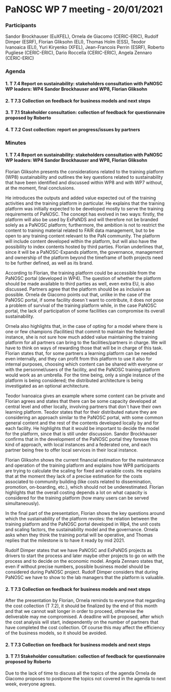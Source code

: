 # PaNOSC WP 7 meeting - 20/01/2021

### Participants
Sandor Brockhauser (EuXFEL), Ornela de Giacomo (CERIC-ERIC), Rudolf Dimper (ESRF), Florian Gliksohn (ELI), Thomas Holm (ESS), Teodor Ivanoaica (ELI), Yuri Kiryenko (XFEL), Jean-Francois Perrin (ESRF),  Roberto Pugliese (CERIC-ERIC), Dario Roccella (CERIC-ERIC), Angela Zennaro (CERIC-ERIC)

### Agenda
#### 1. T 7.4 Report on sustainability: stakeholders consultation with PaNOSC WP leaders: WP4 Sandor Brockhauser and WP8, Florian Gliksohn
#### 2. T 7.3 Collection on feedback for business models and next steps
#### 3. T 7.1 Stakeholder consultation: collection of feedback for questionnaire proposed by Roberto
#### 4. T 7.2 Cost collection: report on progress/issues by partners

### Minutes
#### 1. T 7.4 Report on sustainability: stakeholders consultation with PaNOSC WP leaders: WP4 Sandor Brockhauser and WP8, Florian Gliksohn
Florian Gliksohn presents the considerations related to the training platform (WP8) sustainability and outlines the key questions related to sustainability that have been identified and discussed within WP8 and with WP7 without, at the moment, final conclusions.

He introduces the outputs and added value expected out of the training activities and the training platform in particular. He explains that the training platform was initially expected to be developed mostly to serve the training requirements of PaNOSC. The concept has evolved in two ways: firstly, the platform will also be used by ExPaNDS and will therefore not be branded solely as a PaNOSC platform; furthermore, the ambition is not to restrict the content to training material related to FAIR data management, but to be open to any training content relevant to the PaN community. The platform will include content developed within the platform, but will also have the possibility to index contents hosted by third parties. Florian underlines that, since it will be a PaNOSC-Expands platform, the governance, management and ownership of the platform beyond the timeframe of both projects need to be further defined, as well as its brand.  

According to Florian, the training platform could be accessible from the PaNOSC portal (developed in WP4). The question of whether the platform should be made available to third parties as well, even extra EU, is also discussed. Partners agree that the platform should be as inclusive as possible. Ornela de Giacomo points out that, unlike in the case of the PaNOSC portal, if some facility doesn´t want to contribute, it does not pose a problem of survival of the training platform while, in the case PaNOSC portal, the lack of participation of some facilities can compromise its overall sustainability.

Ornela also highlights that, in the case of opting for a model where there is one or few champions (facilities) that commit to maintain the federated instance, she is not sure how much added value maintaining the training platform for all partners can bring to the facilities/partners in charge. We will have to think on ways of rewarding those that will be in charge of this task. Florian states that, for some partners a learning platform can be needed even internally, and they can profit from this platform to use it also for internal purposes, choosing which content can be shared with everyone or with the personnel/users of the facility, and the PaNOSC training platform would work as an umbrella. For the time being, only a single instance of the platform is being considered; the distributed architecture is being investigated as an optional architecture.

Teodor Ivanoaica gives an example where some content can be private and Florian agrees and states that there can be some capacity developed at central level and other locally, involving partners that don´t have their own learning platform.  Teodor states that for their distributed nature they are considering an approach similar to the PaNOSC portal, with some common general content and the rest of the contents developed locally by and for each facility. He highlights that it would be important to decide the model for the platform, since that is still under discussion. Sandor Brockhauser confirms that in the development of the PaNOSC portal they foresee this kind of approach, with local instances and a federated one, and each partner being free to offer local services in their local instance.

Florian Gliksohn shows the current financial estimation for the maintenance and operation of the training platform and explains how WP8 participants are trying to calculate the scaling for fixed and variable costs. He explains that at the moment they lack of a precise estimation for the costs associated to community building (like costs related to dissemination, promotion, on-boarding, etc.), which should not be underestimated. Florian highlights that the overall costing depends a lot on what capacity is considered for the training platform (how many users can be served simultaneously). 

In the final part of the presentation, Florian shows the key questions around which the sustainability of the platform revoles: the relation between the training platform and the PaNOSC portal developed in Wp4, the unit costs and scaling factors, the sustainability model and the governance. Ornela asks when they think the training portal will be operative, and Thomas replies that the milestone is to have it ready by mid 2021.

Rudolf Dimper states that we have PaNOSC and ExPaNDS projects as drivers to start the process and later maybe other projects to go on with the process and to decide on the economic model. Angela Zennaro states that, even if without precise numbers, possible business model should be considered during PaNOSC project.  Rudolf Dimper considers that during PaNOSC we have to show to the lab managers that the platform is valuable. 

#### 2. T 7.3 Collection on feedback for business models and next steps
After the presentation by Florian, Ornela reminds to everyone that regarding the cost collection (T 7.2), it should be finalized by the end of this month and that we cannot wait longer in order to proceed, otherwise the deliverable may me compromised. 
A deadline will be proposed, after which the cost analysis will start, independently on the number of partners that have completed the cost collection. Of course this may affect the efficiency of the business models, so it should be avoided.

#### 2. T 7.3 Collection on feedback for business models and next steps
#### 3. T 7.1 Stakeholder consultation: collection of feedback for questionnaire proposed by Roberto
Due to the lack of time to discuss all the topics of the agenda Ornela de Giacomo proposes to postpone the topics not covered in the agenda to next week, everyone agrees. 
